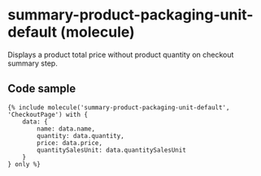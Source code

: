 # summary-product-packaging-unit-default (molecule)

Displays a product total price without product quantity on checkout summary step.

## Code sample 

```
{% include molecule('summary-product-packaging-unit-default', 'CheckoutPage') with {
    data: {
        name: data.name,
        quantity: data.quantity,
        price: data.price,
        quantitySalesUnit: data.quantitySalesUnit
    }
} only %}
```
